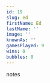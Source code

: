 ```yaml
---
id: 19
slug: ed
firstName: Ed
lastName: ''
image: ''
knownAs: ''
gamesPlayed: 9
wins: 0
bubbles: 0
---
```


notes
